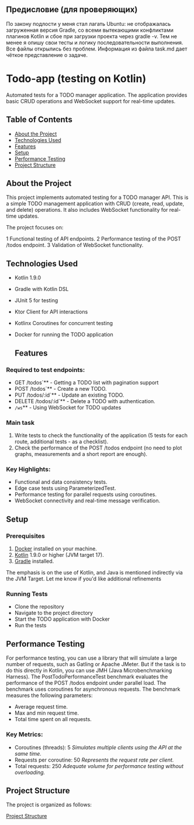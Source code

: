 ## Предисловие (для проверяющих)
По закону подлости у меня стал лагать Ubuntu: не отображалась загруженная версия Gradle, со всеми вытекающими конфликтами плагинов Kotlin и сбое при загрузки проекта через gradle -v.
Тем не менее я опишу свои тесты и логику последовательности выполнения. 
Все файлы открылись без проблем. 
Информация из файла task.md дает чёткое представление о задаче.


# Todo-app (testing on Kotlin)

Automated tests for a TODO manager application. The application provides basic CRUD operations and WebSocket support for real-time updates.

## Table of Contents
- [About the Project](#about-the-project)
- [Technologies Used](#technologies-used)
- [Features](#features)
- [Setup](#setup)
- [Performance Testing](#performance-testing)
- [Project Structure](#project-structure)

## About the Project

This project implements automated testing for a TODO manager API. This is a simple TODO management application with CRUD (create, read, update, and delete) operations.
It also includes WebSocket functionality for real-time updates.

The project focuses on:

1 Functional testing of API endpoints.
2 Performance testing of the POST /todos endpoint.
3 Validation of WebSocket functionality.

## Technologies Used

- Kotlin 1.9.0
- Gradle with Kotlin DSL
- JUnit 5 for testing
- Ktor Client for API interactions
- Kotlinx Coroutines for concurrent testing
- Docker for running the TODO application

  ## Features

### Required to test endpoints:

- GET /todos`** - Getting a TODO list with pagination support
- POST /todos`** - Create a new TODO.
- PUT /todos/:id`** - Update an existing TODO.
- DELETE /todos/:id`** - Delete a TODO with authentication.
- `/ws`** - Using WebSocket for TODO updates

### Main task

1. Write tests to check the functionality of the application (5 tests for each route, additional tests - as a checklist).
2. Check the performance of the POST /todos endpoint (no need to plot graphs, measurements and a short report are enough).

### Key Highlights:

- Functional and data consistency tests.
- Edge case tests using ParameterizedTest.
- Performance testing for parallel requests using coroutines.
- WebSocket connectivity and real-time message verification.

## Setup


### Prerequisites

1. [Docker](https://www.docker.com/) installed on your machine.
2. [Kotlin](https://kotlinlang.org/) 1.9.0 or higher (JVM target 17).
3. [Gradle](https://gradle.org/) installed.

The emphasis is on the use of Kotlin, and Java is mentioned indirectly via the JVM Target. Let me know if you'd like additional refinements

 ### Running Tests
 - Clone the repository
 - Navigate to the project directory
 - Start the TODO application with Docker
 - Run the tests
 
 ## Performance Testing

 For performance testing, you can use a library that will simulate a large number of requests, such as Gatling or Apache JMeter. But if the task is to do this directly in Kotlin, you can use JMH (Java Microbenchmarking Harness).
 The PostTodoPerformanceTest benchmark evaluates the performance of the POST /todos endpoint under parallel load. The benchmark uses coroutines for asynchronous requests. The benchmark measures the following parameters:

- Average request time.
- Max and min request time.
- Total time spent on all requests.

### Key Metrics:

- Coroutines (threads): 5
*Simulates multiple clients using the API at the same time.*
- Requests per coroutine: 50
*Represents the request rate per client.*
- Total requests: 250
*Adequate volume for performance testing without overloading.*

## Project Structure

The project is organized as follows:

[Project Structure](https://github.com/KurbakovskiyYuriy/todo-app-tests-/blob/main/Project%20Structure)


 



